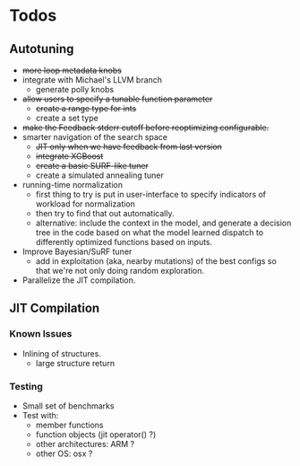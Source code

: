 Todos
=====

## Autotuning

- ~~more loop metadata knobs~~
- integrate with Michael's LLVM branch
  - generate polly knobs
- ~~allow users to specify a tunable function parameter~~
  - ~~create a range type for ints~~
  - create a set type
- ~~make the Feedback stderr cutoff before reoptimizing configurable.~~
- smarter navigation of the search space
  - ~~JIT only when we have feedback from last version~~
  - ~~integrate XGBoost~~
  - ~~create a basic SURF-like tuner~~
  - create a simulated annealing tuner
- running-time normalization
  - first thing to try is put in user-interface to specify indicators of workload for normalization
  - then try to find that out automatically.
  - alternative: include the context in the model,
    and generate a decision tree in the code based on what the model learned dispatch to differently optimized functions based on inputs.
- Improve Bayesian/SuRF tuner
  - add in exploitation (aka, nearby mutations) of the best configs
    so that we're not only doing random exploration.
- Parallelize the JIT compilation.

## JIT Compilation

### Known Issues

* Inlining of structures.
  - large structure return

### Testing

* Small set of benchmarks
* Test with:
  - member functions
  - function objects (jit operator() ?)
  - other architectures: ARM ?
  - other OS: osx ?

